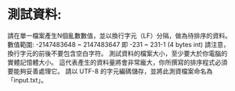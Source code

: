 # 測試資料:
請在單一檔案產生N個亂數數值，並以換行字元（LF）分隔，做為待排序的資料。
數值範圍: -2147483648 ~ 2147483647 即 -231 ~ 231-1 (4 bytes int)
請注意，換行字元的前後不要包含空白字符。
測試資料的檔案大小，至少要大於你電腦的實體記憶體大小。
這代表產生的資料量將會非常龐大，你所撰寫的排序程式必須要能夠妥善處理它。
請以 UTF-8 的字元編碼儲存，並將此測資檔案命名為「input.txt」。
